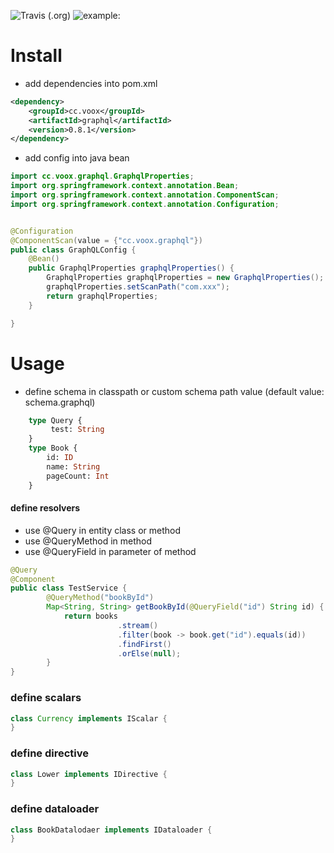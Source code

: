 ![Travis (.org)](https://img.shields.io/travis/aooppo/graphql)
![example:](https://github.com/aooppo/graphql-java-example)
# Install
- add dependencies into pom.xml
``` xml
<dependency>
    <groupId>cc.voox</groupId>
    <artifactId>graphql</artifactId>
    <version>0.8.1</version>
</dependency>
```


-  add config into java bean
```java
import cc.voox.graphql.GraphqlProperties;
import org.springframework.context.annotation.Bean;
import org.springframework.context.annotation.ComponentScan;
import org.springframework.context.annotation.Configuration;


@Configuration
@ComponentScan(value = {"cc.voox.graphql"})
public class GraphQLConfig {
    @Bean()
    public GraphqlProperties graphqlProperties() {
        GraphqlProperties graphqlProperties = new GraphqlProperties();
        graphqlProperties.setScanPath("com.xxx");
        return graphqlProperties;
    }

}

```

# Usage
 - define schema in classpath  or custom schema path value (default value: schema.graphql)   
```graphql
    type Query {
         test: String
    }
    type Book {
        id: ID
        name: String
        pageCount: Int
    }
```
####  define resolvers
 - use @Query in entity class or method
 - use @QueryMethod in method 
 - use @QueryField in parameter of method
```java
@Query
@Component
public class TestService { 
        @QueryMethod("bookById")
        Map<String, String> getBookById(@QueryField("id") String id) {
            return books
                        .stream()
                        .filter(book -> book.get("id").equals(id))
                        .findFirst()
                        .orElse(null);
        }
}
``` 

### define scalars
```java 
class Currency implements IScalar {
} 
```
### define directive
```java 
class Lower implements IDirective {
}
```
### define dataloader
```java 
class BookDatalodaer implements IDataloader {
}
```
